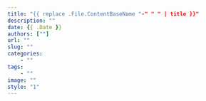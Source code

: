 ```yaml
---
title: "{{ replace .File.ContentBaseName "-" " " | title }}"
description: ""
date: {{ .Date }}
authors: [""]
url: ""
slug: ""
categories:
	- ""
tags:
	- ""
image: ""
style: "1"
---
```

